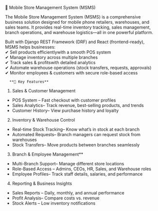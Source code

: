 
📱 Mobile Store Management System (MSMS)
  
The Mobile Store Management System (MSMS) is a comprehensive business solution designed for mobile phone retailers, warehouses, and sales teams. It provides real-time inventory tracking, sales management, branch operations, and warehouse logistics—all in one powerful platform.  

Built with Django REST Framework (DRF) and React (frontend-ready), MSMS helps businesses:  
✔ Sell products efficientlywith a smooth POS system  
✔ Manage inventory across multiple branches  
✔ Track sales & profitswith detailed analytics  
✔ Automate warehouse operations (stock transfers, requests, approvals)  
✔ Monitor employees & customers with secure role-based access  

      **🎯 Key Features**

1. Sales & Customer Management  
- POS System – Fast checkout with customer profiles  
- Sales Analytics– Track revenue, best-selling products, and trends  
- Customer History– View purchase history and loyalty  

2. Inventory & Warehouse Control
- Real-time Stock Tracking– Know what’s in stock at each branch  
- Automated Requests– Branch managers can request stock from warehouses  
- Stock Transfers– Move products between branches seamlessly  

3. Branch & Employee Management**  
- Multi-Branch Support– Manage different store locations  
- Role-Based Access – Admins, CEOs, HR, Sales, and Warehouse roles  
- Employee Profiles– Track staff details, salaries, and performance  

4. Reporting & Business Insights
- Sales Reports – Daily, monthly, and annual performance  
- Profit Analysis– Compare costs vs. revenue  
- Stock Alerts – Low inventory notifications
